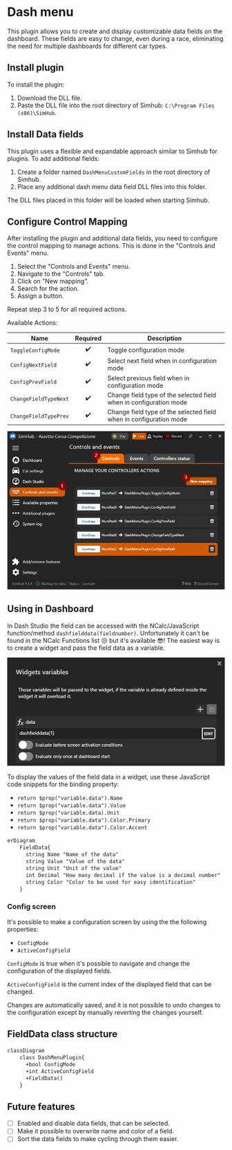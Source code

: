 ﻿# Dash menu

This plugin allows you to create and display customizable data fields on the dashboard. These fields are easy to change, even during a race, eliminating the need for multiple dashboards for different car types.

## Install plugin

To install the plugin:

1. Download the DLL file.
2. Paste the DLL file into the root directory of Simhub: `C:\Program Files (x86)\SimHub`.

## Install Data fields

This plugin uses a flexible and expandable approach similar to Simhub for plugins. To add additional fields:

1. Create a folder named `DashMenuCustomFields` in the root directory of Simhub.
2. Place any additional dash menu data field DLL files into this folder.

The DLL files placed in this folder will be loaded when starting Simhub.

## Configure Control Mapping

After installing the plugin and additional data fields, you need to configure the control mapping to manage actions. This is done in the "Controls and Events" menu.

1. Select the "Controls and Events" menu.
2. Navigate to the "Controls" tab.
3. Click on "New mapping".
4. Search for the action.
5. Assign a button.

Repeat step 3 to 5 for all required actions.

Available Actions:

|Name| Required | Description|
| --- | :---: | --- |
| `ToggleConfigMode` | :heavy_check_mark: | Toggle configuration mode |
| `ConfigNextField` | :heavy_check_mark: | Select next field when in configuration mode |
| `ConfigPrevField` | :heavy_check_mark: | Select previous field when in configuration mode |
| `ChangeFieldTypeNext` | :heavy_check_mark: | Change field type of the selected field when in configuration mode |
| `ChangeFieldTypePrev` | :heavy_check_mark: | Change field type of the selected field when in configuration mode |

![Select "Controls and events" menu then "Controls" tab and click the "New mapping" button.](./Image/ControlsAndEvents.png)

## Using in Dashboard

In Dash Studio the field can be accessed with the NCalc/JavaScript function/method `dashfielddata(fieldnumber)`. Unfortunately it can't be found in the NCalc Functions list :unamused: but it's available :sunglasses:!
The easiest way is to create a widget and pass the field data as a variable.

![Write NCalc formula to get field data](./Image/PassFieldDataToWidget.png)

To display the values of the field data in a widget, use these JavaScript code snippets for the binding property:

* `return $prop("variable.data").Name`
* `return $prop("variable.data").Value`
* `return $prop("variable.data).Unit`
* `return $prop("variable.data").Color.Primary`
* `return $prop("variable.data").Color.Accent`

```mermaid
erDiagram
    FieldData{
      string Name "Name of the data"
      string Value "Value of the data"
      string Unit "Unit of the value"
      int Decimal "How many decimal if the value is a decimal number"
      string Color "Color to be used for easy identification"
    }
```

### Config screen

It's possible to make a configuration screen by using the the following properties:

* `ConfigMode`
* `ActiveConfigField`

`ConfigMode` is true when it's possible to navigate and change the configuration of the displayed fields.

`ActiveConfigField` is the current index of the displayed field that can be changed.

Changes are automatically saved, and it is not possible to undo changes to the configuration except by manually reverting the changes yourself.

## FieldData class structure

```mermaid
classDiagram
    class DashMenuPlugin{
      +bool ConfigMode
      +int ActiveConfigField
      +FieldData()
    }
```

## Future features

* [ ] Enabled and disable data fields, that can be selected.
* [ ] Make it possible to overwrite name and color of a field.
* [ ] Sort the data fields to make cycling through them easier.
